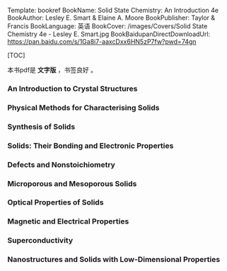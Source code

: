 Template: bookref
BookName: Solid State Chemistry: An Introduction 4e
BookAuthor: Lesley E. Smart & Elaine A. Moore
BookPublisher: Taylor & Francis
BookLanguage: 英语
BookCover: /images/Covers/Solid State Chemistry 4e - Lesley E. Smart.jpg
BookBaidupanDirectDownloadUrl: https://pan.baidu.com/s/1Ga8i7-aaxcDxx6HN5zP7fw?pwd=74gn

[TOC]


本书pdf是 **文字版** ，书签良好 。


### An Introduction to Crystal Structures

### Physical Methods for Characterising Solids

### Synthesis of Solids

### Solids: Their Bonding and Electronic Properties

### Defects and Nonstoichiometry

### Microporous and Mesoporous Solids

### Optical Properties of Solids

### Magnetic and Electrical Properties

### Superconductivity

### Nanostructures and Solids with Low-Dimensional Properties


